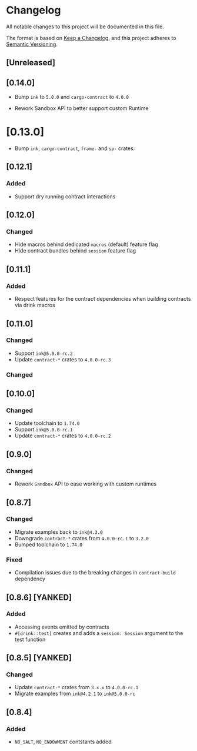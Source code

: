 # Changelog

All notable changes to this project will be documented in this file.

The format is based on [Keep a Changelog](https://keepachangelog.com/en/1.0.0/),
and this project adheres to [Semantic Versioning](https://semver.org/spec/v2.0.0.html).

## [Unreleased]

## [0.14.0]

- Bump `ink` to `5.0.0` and `cargo-contract` to `4.0.0`

- Rework Sandbox API to better support custom Runtime

# [0.13.0]

- Bump `ink`, `cargo-contract`, `frame-` and `sp-` crates.

## [0.12.1]

### Added

- Support dry running contract interactions

## [0.12.0]

### Changed

- Hide macros behind dedicated `macros` (default) feature flag
- Hide contract bundles behind `session` feature flag

## [0.11.1]

### Added

- Respect features for the contract dependencies when building contracts via drink macros

## [0.11.0]

### Changed

- Support `ink@5.0.0-rc.2`
- Update `contract-*` crates to `4.0.0-rc.3`

### Changed

## [0.10.0]

### Changed

- Update toolchain to `1.74.0`
- Support `ink@5.0.0-rc.1`
- Update `contract-*` crates to `4.0.0-rc.2`

## [0.9.0]

### Changed

- Rework `Sandbox` API to ease working with custom runtimes

## [0.8.7]

### Changed

- Migrate examples back to `ink@4.3.0`
- Downgrade `contract-*` crates from `4.0.0-rc.1` to `3.2.0`
- Bumped toolchain to `1.74.0`

### Fixed

- Compilation issues due to the breaking changes in `contract-build` dependency

## [0.8.6] [YANKED]

### Added

- Accessing events emitted by contracts
- `#[drink::test]` creates and adds a `session: Session` argument to the test function

## [0.8.5] [YANKED]

### Changed

- Update `contract-*` crates from `3.x.x` to `4.0.0-rc.1`
- Migrate examples from `ink@4.2.1` to `ink@5.0.0-rc`

## [0.8.4]

### Added

- `NO_SALT`, `NO_ENDOWMENT` contstants added
